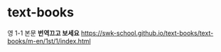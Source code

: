 # text-books
영 1-1 본문 **번역끄고 보세요**
https://swk-school.github.io/text-books/text-books/m-en/1st/1/index.html
